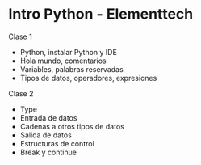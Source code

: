 #  Intro Python - Elementtech
Clase 1
* Python, instalar Python y IDE
* Hola mundo, comentarios
* Variables, palabras reservadas
* Tipos de datos, operadores, expresiones


Clase 2
* Type
* Entrada de datos
* Cadenas a otros tipos de datos
* Salida de datos
* Estructuras de control
* Break y continue
